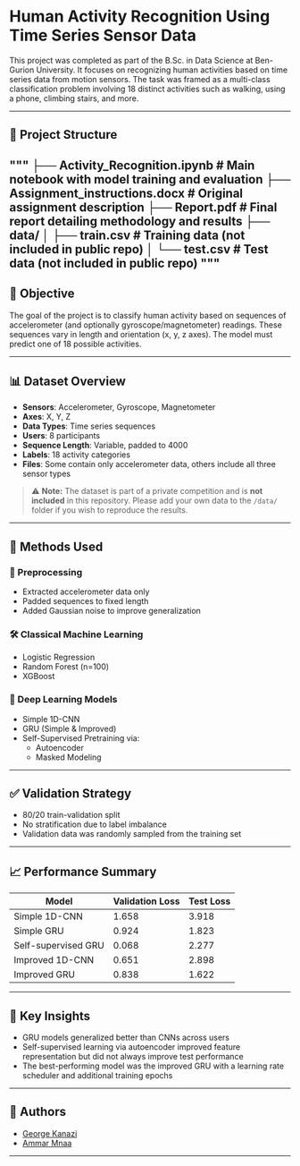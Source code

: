 # Human Activity Recognition Using Time Series Sensor Data

This project was completed as part of the B.Sc. in Data Science at Ben-Gurion University. It focuses on recognizing human activities based on time series data from motion sensors. The task was framed as a multi-class classification problem involving 18 distinct activities such as walking, using a phone, climbing stairs, and more.

---

## 📂 Project Structure
"""
├── Activity_Recognition.ipynb # Main notebook with model training and evaluation
├── Assignment_instructions.docx # Original assignment description
├── Report.pdf # Final report detailing methodology and results
├── data/
│ ├── train.csv # Training data (not included in public repo)
│ └── test.csv # Test data (not included in public repo)
"""
---
## 🧠 Objective

The goal of the project is to classify human activity based on sequences of accelerometer (and optionally gyroscope/magnetometer) readings. These sequences vary in length and orientation (x, y, z axes). The model must predict one of 18 possible activities.

---

## 📊 Dataset Overview

- **Sensors**: Accelerometer, Gyroscope, Magnetometer  
- **Axes**: X, Y, Z  
- **Data Types**: Time series sequences  
- **Users**: 8 participants  
- **Sequence Length**: Variable, padded to 4000  
- **Labels**: 18 activity categories  
- **Files**: Some contain only accelerometer data, others include all three sensor types

> ⚠️ **Note:** The dataset is part of a private competition and is **not included** in this repository. Please add your own data to the `/data/` folder if you wish to reproduce the results.

---

## 🔧 Methods Used

### 🧹 Preprocessing
- Extracted accelerometer data only
- Padded sequences to fixed length
- Added Gaussian noise to improve generalization

### 🛠 Classical Machine Learning
- Logistic Regression
- Random Forest (n=100)
- XGBoost

### 🤖 Deep Learning Models
- Simple 1D-CNN
- GRU (Simple & Improved)
- Self-Supervised Pretraining via:
  - Autoencoder
  - Masked Modeling

---

## ✅ Validation Strategy

- 80/20 train-validation split
- No stratification due to label imbalance
- Validation data was randomly sampled from the training set

---

## 📈 Performance Summary

| Model                | Validation Loss | Test Loss |
|---------------------|-----------------|-----------|
| Simple 1D-CNN       | 1.658           | 3.918     |
| Simple GRU          | 0.924           | 1.823     |
| Self-supervised GRU | 0.068           | 2.277     |
| Improved 1D-CNN     | 0.651           | 2.898     |
| Improved GRU        | 0.838           | 1.622     |

---

## 🔬 Key Insights

- GRU models generalized better than CNNs across users
- Self-supervised learning via autoencoder improved feature representation but did not always improve test performance
- The best-performing model was the improved GRU with a learning rate scheduler and additional training epochs

---

## 👥 Authors

- [George Kanazi](https://github.com/GeorgeKanazi)
- [Ammar Mnaa](https://github.com/AmmarMnaa)

---
